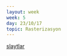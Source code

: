 ```yaml
---
layout: week
week: 5
day: 23/10/17
topic: Rasterizasyon
---
```

[slaytlar](../files/bca611-cg/lecture5/cg-lecture5.pdf)  
